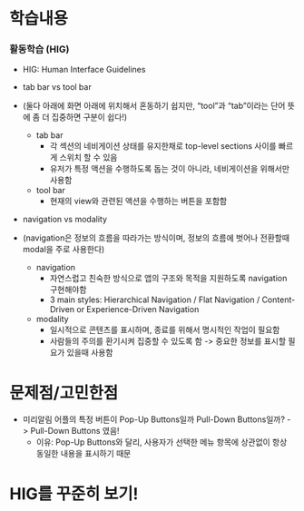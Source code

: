 
# 학습내용
### 활동학습 (HIG)
- HIG: Human Interface Guidelines
- tab bar vs tool bar 
- (둘다 아래에 화면 아래에 위치해서 혼동하기 쉽지만, “tool”과 “tab”이라는 단어 뜻에 좀 더 집중하면 구분이 쉽다!)
    - tab bar 
        - 각 섹션의 네비게이션 상태를 유지한채로 top-level sections 사이를 빠르게 스위치 할 수 있음
        - 유저가 특정 액션을 수행하도록 돕는 것이 아니라, 네비게이션을 위해서만 사용함
    - tool bar
        - 현재의 view와 관련된 액션을 수행하는 버튼을 포함함

- navigation vs modality
- (navigation은 정보의 흐름을 따라가는 방식이며, 정보의 흐름에 벗어나 전환할때 modal을 주로 사용한다)
    - navigation
        - 자연스럽고 친숙한 방식으로 앱의 구조와 목적을 지원하도록 navigation 구현해야함
        - 3 main styles: Hierarchical Navigation / Flat Navigation / Content-Driven or Experience-Driven Navigation
    - modality
        - 일시적으로 콘텐츠를 표시하며, 종료를 위해서 명시적인 작업이 필요함
        - 사람들의 주의를 환기시켜 집중할 수 있도록 함 -> 중요한 정보를 표시할 필요가 있을때 사용함

# 문제점/고민한점
- 미리알림 어플의 특정 버튼이 Pop-Up Buttons일까 Pull-Down Buttons일까? -> Pull-Down Buttons 였음!
    - 이유: Pop-Up Buttons와 달리, 사용자가 선택한 메뉴 항목에 상관없이 항상 동일한 내용을 표시하기 때문

# HIG를 꾸준히 보기!
